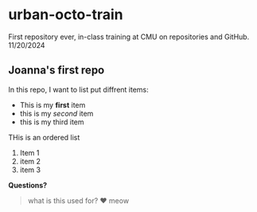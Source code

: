 # urban-octo-train
First repository ever, in-class training at CMU on repositories and GitHub. 11/20/2024
## Joanna's first repo

In this repo, I want to list put diffrent items:
- This is my **first** item
- this is my *second* item
- this is my third item

THis is an ordered list
1. Item 1
2. item 2
3. item 3

**Questions?**
>what is this used for?
♥️
meow

